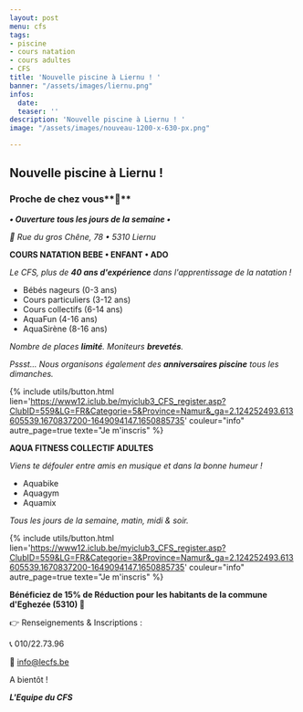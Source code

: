 ```yaml
---
layout: post
menu: cfs
tags:
- piscine
- cours natation
- cours adultes
- CFS
title: 'Nouvelle piscine à Liernu ! '
banner: "/assets/images/liernu.png"
infos:
  date: 
  teaser: ''
description: 'Nouvelle piscine à Liernu ! '
image: "/assets/images/nouveau-1200-x-630-px.png"

---
```

## Nouvelle piscine à Liernu !

### Proche de chez vous**🤩**

**_• Ouverture tous les jours de la semaine •_**

_📍 Rue du gros Chêne, 78 • 5310 Liernu_

**COURS NATATION BEBE • ENFANT • ADO**

_Le CFS, plus de **40 ans d'expérience** dans l'apprentissage de la natation !_

* Bébés nageurs (0-3 ans)
* Cours particuliers (3-12 ans)
* Cours collectifs (6-14 ans)
* AquaFun (4-16 ans)
* AquaSirène (8-16 ans)

_Nombre de places **limité**. Moniteurs **brevetés**._

_Pssst... Nous organisons également des **anniversaires piscine** tous les dimanches._

{% include utils/button.html  
lien='https://www12.iclub.be/myiclub3_CFS_register.asp?ClubID=559&LG=FR&Categorie=5&Province=Namur&_ga=2.124252493.613605539.1670837200-1649094147.1650885735' couleur="info" autre_page=true texte="Je m'inscris" %}

**AQUA FITNESS COLLECTIF ADULTES**

_Viens te défouler entre amis en musique et dans la bonne humeur !_

* Aquabike
* Aquagym
* Aquamix

_Tous les jours de la semaine, matin, midi & soir._

{% include utils/button.html  
lien='https://www12.iclub.be/myiclub3_CFS_register.asp?ClubID=559&LG=FR&Categorie=3&Province=Namur&_ga=2.124252493.613605539.1670837200-1649094147.1650885735' couleur="info" autre_page=true texte="Je m'inscris" %}

**Bénéficiez de 15% de Réduction pour les habitants de la commune d'Eghezée (5310) 🥳**

👉 Renseignements & Inscriptions :

📞 010/22.73.96

📧 info@lecfs.be

A bientôt !

**_L'Equipe du CFS_**